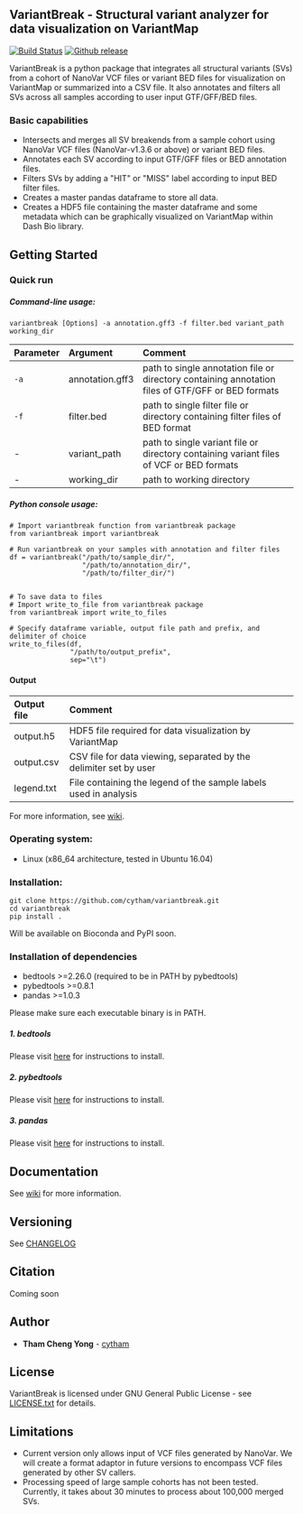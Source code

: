## VariantBreak - Structural variant analyzer for data visualization on VariantMap
[![Build Status](https://travis-ci.org/cytham/variantbreak.svg?branch=master)](https://travis-ci.com/cytham/variantbreak)
[![Github release](https://img.shields.io/github/v/release/cytham/variantbreak?include_prereleases)](../../releases)


VariantBreak is a python package that integrates all structural variants (SVs) from a cohort of NanoVar VCF files or variant BED 
files for visualization on VariantMap or summarized into a CSV file. It also annotates and filters all SVs across all samples 
according to user input GTF/GFF/BED files. 

### Basic capabilities
* Intersects and merges all SV breakends from a sample cohort using NanoVar VCF files (NanoVar-v1.3.6 or above) or variant BED
 files.
* Annotates each SV according to input GTF/GFF files or BED annotation files.
* Filters SVs by adding a "HIT" or "MISS" label according to input BED filter files.
* Creates a master pandas dataframe to store all data. 
* Creates a HDF5 file containing the master dataframe and some metadata which can be graphically visualized on VariantMap
 within Dash Bio library.

## Getting Started

### Quick run

##### Command-line usage:
```
variantbreak [Options] -a annotation.gff3 -f filter.bed variant_path working_dir 
```

| Parameter | Argument | Comment |
| :--- | :--- | :--- |
| `-a` | annotation.gff3 | path to single annotation file or directory containing annotation files of GTF/GFF or BED formats |
| `-f` | filter.bed | path to single filter file or directory containing filter files of BED format|
| - | variant_path | path to single variant file or directory containing variant files of VCF or BED formats|
| - | working_dir | path to working directory |

##### Python console usage:
```
# Import variantbreak function from variantbreak package
from variantbreak import variantbreak

# Run variantbreak on your samples with annotation and filter files
df = variantbreak("/path/to/sample_dir/",
                  "/path/to/annotation_dir/",
                  "/path/to/filter_dir/")


# To save data to files
# Import write_to_file from variantbreak package
from variantbreak import write_to_files

# Specify dataframe variable, output file path and prefix, and delimiter of choice
write_to_files(df,
               "/path/to/output_prefix",
               sep="\t")

```
#### Output
| Output file | Comment |
| :--- | :--- |
| output.h5 | HDF5 file required for data visualization by VariantMap |
| output.csv | CSV file for data viewing, separated by the delimiter set by user |
| legend.txt | File containing the legend of the sample labels used in analysis|
For more information, see [wiki](https://github.com/cytham/variantbreak/wiki).

### Operating system: 
* Linux (x86_64 architecture, tested in Ubuntu 16.04)

### Installation:
```
git clone https://github.com/cytham/variantbreak.git 
cd variantbreak
pip install .
```
Will be available on Bioconda and PyPI soon.

### Installation of dependencies
* bedtools >=2.26.0 (required to be in PATH by pybedtools)
* pybedtools >=0.8.1
* pandas >=1.0.3

Please make sure each executable binary is in PATH.
##### 1. _bedtools_
Please visit [here](https://bedtools.readthedocs.io/en/latest/content/installation.html) for instructions to install.

##### 2. _pybedtools_
Please visit [here](https://daler.github.io/pybedtools/main.html) for instructions to install.

##### 3. _pandas_
Please visit [here](https://pandas.pydata.org/pandas-docs/stable/getting_started/install.html) for instructions to install.

## Documentation
See [wiki](https://github.com/cytham/variantbreak/wiki) for more information.

## Versioning
See [CHANGELOG](./CHANGELOG.txt)

## Citation
Coming soon

## Author

* **Tham Cheng Yong** - [cytham](https://github.com/cytham)

## License

VariantBreak is licensed under GNU General Public License - see [LICENSE.txt](./LICENSE.txt) for details.

## Limitations
* Current version only allows input of VCF files generated by NanoVar. We will create a format adaptor in future versions to
 encompass VCF files generated by other SV callers.
* Processing speed of large sample cohorts has not been tested. Currently, it takes about 30 minutes to process about 100,000
 merged SVs. 